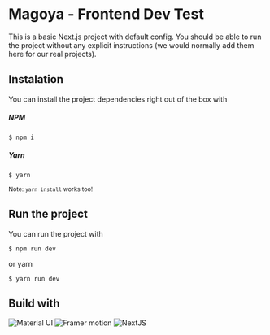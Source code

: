 # Magoya - Frontend Dev Test

This is a basic Next.js project with default config. You should be able to run the project without any explicit instructions (we would normally add them here for our real projects).

## Instalation
You can install the project dependencies right out of the box with

##### NPM
```
$ npm i
```

##### Yarn
```
$ yarn
```
<sup>Note: `yarn install` works too!</sub>

## Run the project
You can run the project with
```
$ npm run dev
```
or yarn
```
$ yarn run dev
```

## Build with
![Material UI]("https://encrypted-tbn0.gstatic.com/images?q=tbn%3AANd9GcT7KipS2XtctKfRQGPviR0UZVQtUdISRw1wVg&usqp=CAU")
![Framer motion]("https://octocourses.com/static/7bcadc9ec2ba0513c32383ea8ff863c7/630fb/framer-motion.png")
![NextJS]("https://seeklogo.com/images/N/next-js-logo-7929BCD36F-seeklogo.com.png")